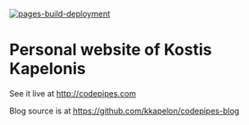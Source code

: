 [![pages-build-deployment](https://github.com/kkapelon/kkapelon.github.io/actions/workflows/pages/pages-build-deployment/badge.svg)](https://github.com/kkapelon/kkapelon.github.io/actions/workflows/pages/pages-build-deployment)

# Personal website of Kostis Kapelonis

See it live at  http://codepipes.com

Blog source is at https://github.com/kkapelon/codepipes-blog
